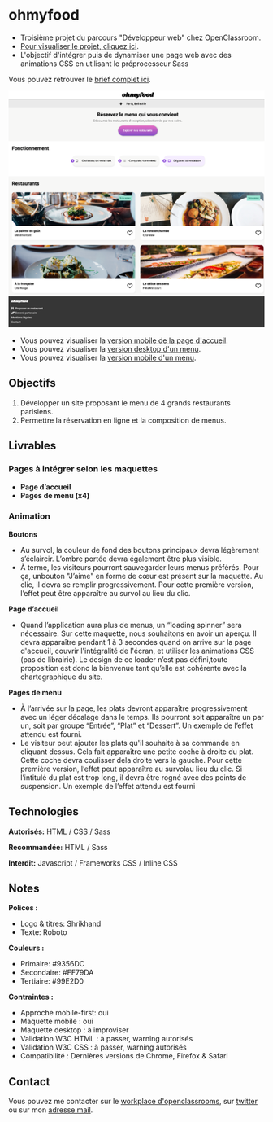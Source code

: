 # ohmyfood

-   Troisième projet du parcours "Développeur web" chez OpenClassroom.
-   [Pour visualiser le projet, cliquez ici](https://vincetalgorn.github.io/VinceTalgorn_Openclassrooms_Projet_3/).
-   L'objectif d'intégrer puis de dynamiser une page web avec des animations CSS en utilisant le préprocesseur Sass

Vous pouvez retrouver le [brief complet ici](https://s3-eu-west-1.amazonaws.com/course.oc-static.com/projects/DW_P3/Brief%20cre%CC%81atif%20-%20Ohmyfood!.pdf).

![screenshot du site](./assets/README/Accueil_Desktop.png)

-   Vous pouvez visualiser la [version mobile de la page d'accueil](./assets/README/Accueil_Mobile.png).
-   Vous pouvez visualiser la [version desktop d'un menu](./assets/README/Menu_Desktop.html.png).
-   Vous pouvez visualiser la [version mobile d'un menu](./assets/README/Menu_Mobile.png).

## Objectifs

1. Développer un site proposant le menu de 4 grands restaurants parisiens.
2. Permettre la réservation en ligne et la composition de menus.

## Livrables

### Pages à intégrer selon les maquettes

-   **Page d’accueil**
-   **Pages de menu (x4)**

### Animation

**Boutons**

-   Au survol, la couleur de fond des boutons principaux devra légèrement s’éclaircir. L’ombre portée devra également être plus visible.
-   À terme, les visiteurs pourront sauvegarder leurs menus préférés. Pour ça, unbouton "J’aime" en forme de cœur est présent sur la maquette. Au clic, il devra se remplir progressivement. Pour cette première version, l’effet peut être apparaître au survol au lieu du clic.

**Page d’accueil**

-   Quand l’application aura plus de menus, un “loading spinner” sera nécessaire. Sur cette maquette, nous souhaitons en avoir un aperçu. Il devra apparaître pendant 1 à 3 secondes quand on arrive sur la page d'accueil, couvrir l'intégralité de l'écran, et utiliser les animations CSS (pas de librairie). Le design de ce loader n’est pas défini,toute proposition est donc la bienvenue tant qu’elle est cohérente avec la chartegraphique du site.

**Pages de menu**

-   À l’arrivée sur la page, les plats devront apparaître progressivement avec un léger décalage dans le temps. Ils pourront soit apparaître un par un, soit par groupe “Entrée”, “Plat” et “Dessert”. Un exemple de l’effet attendu est fourni.
-   Le visiteur peut ajouter les plats qu'il souhaite à sa commande en cliquant dessus. Cela fait apparaître une petite coche à droite du plat. Cette coche devra coulisser dela droite vers la gauche. Pour cette première version, l’effet peut apparaître au survolau lieu du clic. Si l’intitulé du plat est trop long, il devra être rogné avec des points de suspension. Un exemple de l’effet attendu est fourni

## Technologies

**Autorisés:** HTML / CSS / Sass

**Recommandée:** HTML / Sass

**Interdit:** Javascript / Frameworks CSS / Inline CSS

## Notes

**Polices :**

-   Logo & titres: Shrikhand
-   Texte: Roboto

**Couleurs :**

-   Primaire: #9356DC
-   Secondaire: #FF79DA
-   Tertiaire: #99E2D0

**Contraintes :**

-   Approche mobile-first: oui
-   Maquette mobile : oui
-   Maquette desktop : à improviser
-   Validation W3C HTML : à passer, warning autorisés
-   Validation W3C CSS : à passer, warning autorisés
-   Compatibilité : Dernières versions de Chrome, Firefox & Safari

## Contact

Vous pouvez me contacter sur le [workplace d'openclassrooms](https://openclassrooms.workplace.com/profile.php?id=100081178936136), sur [twitter](https://twitter.com/TalgornVincent) ou sur mon [adresse mail](mailto:talgorn.v@gmail.com).
